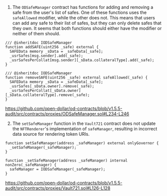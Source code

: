 1. The `ODSafeManager` contract has functions for adding and removing a safe from the user's list of safes. One of these functions uses the `safeAllowed` modifier, while the other does not. This means that users can add any safe to their list of safes, but they can only delete safes that they own. It seems that both functions should either have the modifier or neither of them should.

```solidity
/// @inheritdoc IODSafeManager
function addSAFE(uint256 _safe) external {
  SAFEData memory _sData = _safeData[_safe];
  _usrSafes[msg.sender].add(_safe);
  _usrSafesPerCollat[msg.sender][_sData.collateralType].add(_safe);
}

/// @inheritdoc IODSafeManager
function removeSAFE(uint256 _safe) external safeAllowed(_safe) {
  SAFEData memory _sData = _safeData[_safe];
  _usrSafes[_sData.owner].remove(_safe);
  _usrSafesPerCollat[_sData.owner][_sData.collateralType].remove(_safe);
}
```

https://github.com/open-dollar/od-contracts/blob/v1.5.5-audit/src/contracts/proxies/ODSafeManager.sol#L234-L246

2. The `setSafeManager` function in the `Vault721` contract does not update the `NFTRenderer`'s implementation of `safeManager`, resulting in incorrect data source for rendering token URIs.

```solidity
function setSafeManager(address _safeManager) external onlyGovernor {
  _setSafeManager(_safeManager);
}

function _setSafeManager(address _safeManager) internal nonZero(_safeManager) {
  safeManager = IODSafeManager(_safeManager);
}
```

https://github.com/open-dollar/od-contracts/blob/v1.5.5-audit/src/contracts/proxies/Vault721.sol#L126-L128